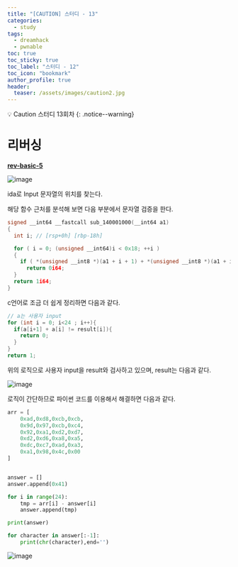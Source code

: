 ```yaml
---
title: "[CAUTION] 스터디 - 13"
categories:
  - study
tags:
  - dreamhack
  - pwnable
toc: true
toc_sticky: true
toc_label: "스터디 - 12"
toc_icon: "bookmark"
author_profile: true
header:
  teaser: /assets/images/caution2.jpg
---
```


💡 Caution 스터디 13회차
{: .notice--warning}

# 리버싱
**[rev-basic-5](https://dreamhack.io/wargame/challenges/19/)**

![image](https://user-images.githubusercontent.com/33647663/171378789-143ccd67-2a29-4908-8a68-3df308478dbb.png)

ida로 Input 문자열의 위치를 찾는다.

해당 함수 근처를 분석해 보면 다음 부분에서 문자열 검증을 한다.

```c
signed __int64 __fastcall sub_140001000(__int64 a1)
{
  int i; // [rsp+0h] [rbp-18h]

  for ( i = 0; (unsigned __int64)i < 0x18; ++i )
  {
    if ( *(unsigned __int8 *)(a1 + i + 1) + *(unsigned __int8 *)(a1 + i) != byte_140003000[i] )
      return 0i64;
  }
  return 1i64;
}
```

c언어로 조금 더 쉽게 정리하면 다음과 같다.

```c
// a는 사용자 input
for (int i = 0; i<24 ; i++){
  if(a[i+1] + a[i] != result[i]){
    return 0;
  }
}
return 1;
```

위의 로직으로 사용자 input을 result와 검사하고 있으며, result는 다음과 같다.

![image](https://user-images.githubusercontent.com/33647663/171379488-33fadaa9-cef4-483b-a92c-587bac51121c.png)

로직이 간단하므로 파이썬 코드를 이용해서 해결하면 다음과 같다.

```py
arr = [
    0xad,0xd8,0xcb,0xcb,
    0x9d,0x97,0xcb,0xc4,
    0x92,0xa1,0xd2,0xd7,
    0xd2,0xd6,0xa8,0xa5,
    0xdc,0xc7,0xad,0xa3,
    0xa1,0x98,0x4c,0x00
]


answer = []
answer.append(0x41)

for i in range(24):
    tmp = arr[i] - answer[i]
    answer.append(tmp)

print(answer)

for character in answer[:-1]:
    print(chr(character),end='')

```

![image](https://user-images.githubusercontent.com/33647663/171379718-55ea17d7-791a-4f73-bc8c-409420dd89d4.png)